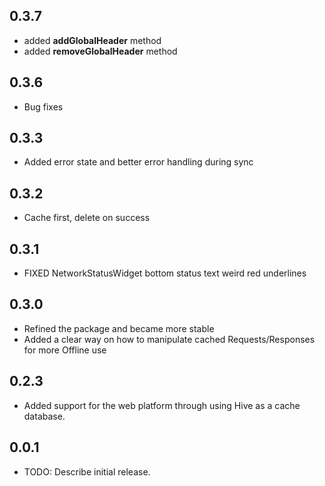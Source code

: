 ## 0.3.7
* added **addGlobalHeader** method
* added **removeGlobalHeader** method
## 0.3.6
* Bug fixes
## 0.3.3
* Added error state and better error handling during sync
## 0.3.2
* Cache first, delete on success
## 0.3.1
* FIXED NetworkStatusWidget bottom status text weird red underlines
## 0.3.0
* Refined the package and became more stable
* Added a clear way on how to manipulate cached Requests/Responses for more Offline use
## 0.2.3
* Added support for the web platform through using Hive as a cache database.
## 0.0.1
* TODO: Describe initial release.